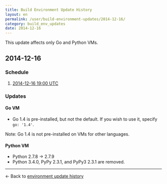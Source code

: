 ```yaml
---
title: Build Environment Update History
layout: en
permalink: /user/build-environment-updates/2014-12-16/
category: build_env_updates
date: 2014-12-16
---
```


This update affects only Go and Python VMs.

## 2014-12-16

### Schedule

1. [2014-12-16 19:00 UTC](http://everytimezone.com/#2014-12-16,420,cn3)

### Updates

#### Go VM

- Go 1.4 is pre-installed, but not the default. If you wish to use it, specify `go: '1.4'`.

Note: Go 1.4 is not pre-installed on VMs for other languages.

#### Python VM

- Python 2.7.8 → 2.7.9
- Python 3.4.0, PyPy 2.3.1, and PyPy3 2.3.1 are removed.

***

← Back to [environment update history](..)
